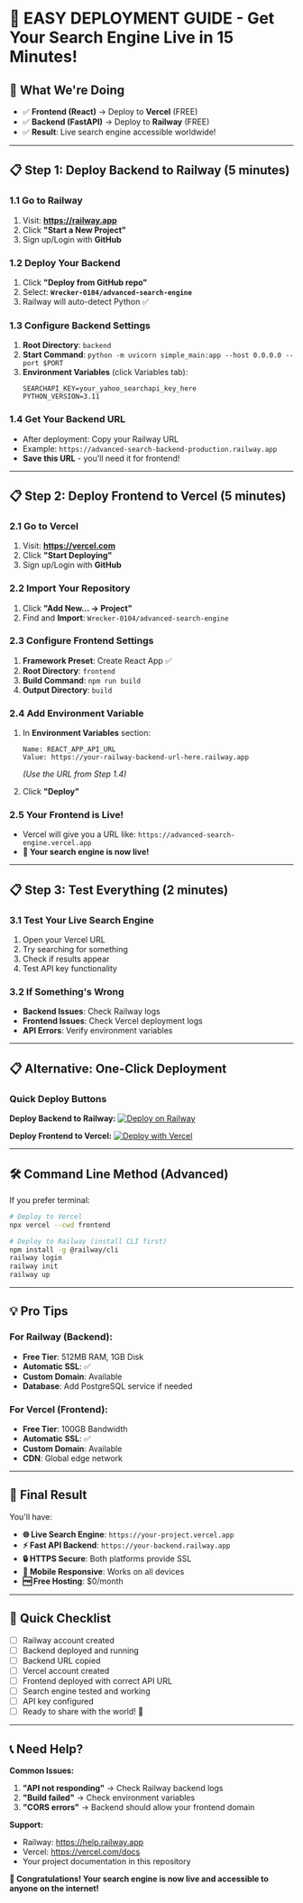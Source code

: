 # 🚀 **EASY DEPLOYMENT GUIDE** - Get Your Search Engine Live in 15 Minutes!

## **🎯 What We're Doing**
- ✅ **Frontend (React)** → Deploy to **Vercel** (FREE)
- ✅ **Backend (FastAPI)** → Deploy to **Railway** (FREE)
- ✅ **Result**: Live search engine accessible worldwide!

---

## **📋 Step 1: Deploy Backend to Railway (5 minutes)**

### 1.1 Go to Railway
1. Visit: **https://railway.app**
2. Click **"Start a New Project"**
3. Sign up/Login with **GitHub**

### 1.2 Deploy Your Backend
1. Click **"Deploy from GitHub repo"**
2. Select: **`Wrecker-0104/advanced-search-engine`**
3. Railway will auto-detect Python ✅

### 1.3 Configure Backend Settings
1. **Root Directory**: `backend`
2. **Start Command**: `python -m uvicorn simple_main:app --host 0.0.0.0 --port $PORT`
3. **Environment Variables** (click Variables tab):
   ```
   SEARCHAPI_KEY=your_yahoo_searchapi_key_here
   PYTHON_VERSION=3.11
   ```

### 1.4 Get Your Backend URL
- After deployment: Copy your Railway URL
- Example: `https://advanced-search-backend-production.railway.app`
- **Save this URL** - you'll need it for frontend!

---

## **📋 Step 2: Deploy Frontend to Vercel (5 minutes)**

### 2.1 Go to Vercel
1. Visit: **https://vercel.com**
2. Click **"Start Deploying"**
3. Sign up/Login with **GitHub**

### 2.2 Import Your Repository
1. Click **"Add New... → Project"**
2. Find and **Import**: `Wrecker-0104/advanced-search-engine`

### 2.3 Configure Frontend Settings
1. **Framework Preset**: Create React App ✅
2. **Root Directory**: `frontend`
3. **Build Command**: `npm run build`
4. **Output Directory**: `build`

### 2.4 Add Environment Variable
1. In **Environment Variables** section:
   ```
   Name: REACT_APP_API_URL
   Value: https://your-railway-backend-url-here.railway.app
   ```
   *(Use the URL from Step 1.4)*

2. Click **"Deploy"**

### 2.5 Your Frontend is Live!
- Vercel will give you a URL like: `https://advanced-search-engine.vercel.app`
- **🎉 Your search engine is now live!**

---

## **📋 Step 3: Test Everything (2 minutes)**

### 3.1 Test Your Live Search Engine
1. Open your Vercel URL
2. Try searching for something
3. Check if results appear
4. Test API key functionality

### 3.2 If Something's Wrong
- **Backend Issues**: Check Railway logs
- **Frontend Issues**: Check Vercel deployment logs  
- **API Errors**: Verify environment variables

---

## **📋 Alternative: One-Click Deployment**

### Quick Deploy Buttons

**Deploy Backend to Railway:**
[![Deploy on Railway](https://railway.app/button.svg)](https://railway.app/new/template/fastapi)

**Deploy Frontend to Vercel:**
[![Deploy with Vercel](https://vercel.com/button)](https://vercel.com/new/clone?repository-url=https://github.com/Wrecker-0104/advanced-search-engine)

---

## **🛠️ Command Line Method (Advanced)**

If you prefer terminal:

```bash
# Deploy to Vercel
npx vercel --cwd frontend

# Deploy to Railway (install CLI first)
npm install -g @railway/cli
railway login
railway init
railway up
```

---

## **💡 Pro Tips**

### For Railway (Backend):
- **Free Tier**: 512MB RAM, 1GB Disk
- **Automatic SSL**: ✅ 
- **Custom Domain**: Available
- **Database**: Add PostgreSQL service if needed

### For Vercel (Frontend):
- **Free Tier**: 100GB Bandwidth
- **Automatic SSL**: ✅
- **Custom Domain**: Available
- **CDN**: Global edge network

---

## **🌟 Final Result**

You'll have:
- **🌐 Live Search Engine**: `https://your-project.vercel.app`
- **⚡ Fast API Backend**: `https://your-backend.railway.app`
- **🔒 HTTPS Secure**: Both platforms provide SSL
- **📱 Mobile Responsive**: Works on all devices
- **🆓 Free Hosting**: $0/month

---

## **🎯 Quick Checklist**

- [ ] Railway account created
- [ ] Backend deployed and running
- [ ] Backend URL copied  
- [ ] Vercel account created
- [ ] Frontend deployed with correct API URL
- [ ] Search engine tested and working
- [ ] API key configured
- [ ] Ready to share with the world! 🚀

---

## **📞 Need Help?**

**Common Issues:**
1. **"API not responding"** → Check Railway backend logs
2. **"Build failed"** → Check environment variables
3. **"CORS errors"** → Backend should allow your frontend domain

**Support:**
- Railway: https://help.railway.app
- Vercel: https://vercel.com/docs
- Your project documentation in this repository

**🎉 Congratulations! Your search engine is now live and accessible to anyone on the internet!**
